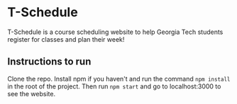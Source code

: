# T-Schedule

T-Schedule is a course scheduling website to help Georgia Tech students register for classes and plan their week!

## Instructions to run

Clone the repo. Install npm if you haven't and run the command `npm install` in the root of the project. Then run `npm start` and go to localhost:3000 to see the website.
